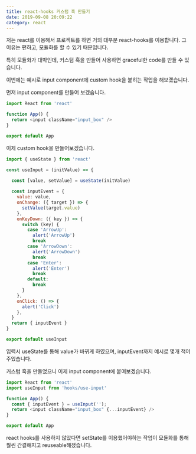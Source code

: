 ```yaml
---
title: react-hooks 커스텀 훅 만들기
date: 2019-09-08 20:09:22
category: react
---
```


저는 react를 이용해서 프로젝트를 하면 거의 대부분 react-hooks를 이용합니다. 그 이유는 편하고, 모듈화를 할 수 있기 때문입니다.

특히 모듈화가 대박인데, 커스텀 훅을 만들어 사용하면 graceful한 code를 만들 수 있습니다.

이번에는 예시로 input component에 custom hook을 붙히는 작업을 해보겠습니다.

먼저 input component를 만들어 보겠습니다.

```javascript
import React from 'react'

function App() {
  return <input className="input_box" /> 
}

export default App
```

이제 custom hook을 만들어보겠습니다.

```javascript
import { useState } from 'react'

const useInput = (initValue) => {

  const [value, setValue] = useState(initValue)
  
  const inputEvent = {
    value: value,
    onChange: ({ target }) => {
      setValue(target.value)
    },
    onKeyDown: ({ key }) => {
      switch (key) {
        case 'ArrowUp':
          alert('ArrowUp')
          break
        case 'ArrowDown':
          alert('ArrowDown')
          break
        case 'Enter':
          alert('Enter')
          break
        default:
          break
      }
    },
    onClick: () => {
      alert('Click')
    },
  }
  return { inputEvent }
}

export default useInput
```

입력시 useState를 통해 value가 바뀌게 하였으며, inputEvent까지 예시로 몇개 적어주었습니다.

커스텀 훅을 만들었으니 이제 input component에 붙여보겠습니다.

```javascript
import React from 'react'
import useInput from 'hooks/use-input'

function App() {
  const { inputEvent } = useInput('');
  return <input className="input_box" {...inputEvent} /> 
}

export default App
```

react hooks를 사용하지 않았다면 setState를 이용했어야하는 작업이 모듈화를 통해 훨씬 간결해지고 reuseable해졌습니다.

